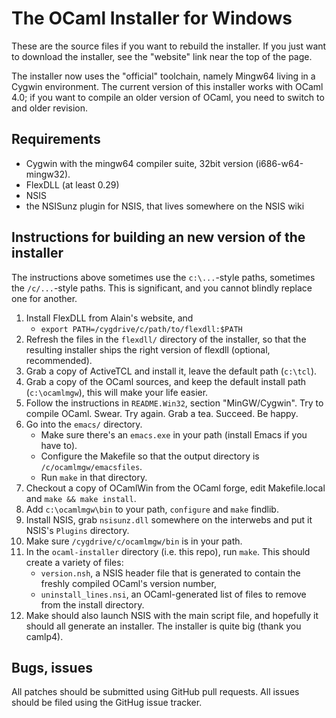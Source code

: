 The OCaml Installer for Windows
===============================

These are the source files if you want to rebuild the installer. If you just
want to download the installer, see the "website" link near the top of the
page.

The installer now uses the "official" toolchain, namely Mingw64 living in a
Cygwin environment. The current version of this installer works with OCaml 4.0;
if you want to compile an older version of OCaml, you need to switch to and older
revision.

Requirements
------------

* Cygwin with the mingw64 compiler suite, 32bit version (i686-w64-mingw32).
* FlexDLL (at least 0.29)
* NSIS
* the NSISunz plugin for NSIS, that lives somewhere on the NSIS wiki

Instructions for building an new version of the installer
---------------------------------------------------------

The instructions above sometimes use the `c:\...`-style paths, sometimes the
`/c/...`-style paths. This is significant, and you cannot blindly replace one
for another.

1. Install FlexDLL from Alain's website, and
    * `export PATH=/cygdrive/c/path/to/flexdll:$PATH`
2. Refresh the files in the `flexdll/` directory of the installer, so that the
   resulting installer ships the right version of flexdll (optional,
   recommended).
2. Grab a copy of ActiveTCL and install it, leave the default path (`c:\tcl`).
2. Grab a copy of the OCaml sources, and keep the default install path
   (`c:\ocamlmgw`), this will make your life easier.
3. Follow the instructions in `README.Win32`, section "MinGW/Cygwin". Try to
   compile OCaml. Swear. Try again. Grab a tea. Succeed. Be happy.
3. Go into the `emacs/` directory.
    * Make sure there's an `emacs.exe` in your path (install Emacs if you have to).
    * Configure the Makefile so that the output directory is
      `/c/ocamlmgw/emacsfiles`.
    * Run `make` in that directory.
3. Checkout a copy of OCamlWin from the OCaml forge, edit Makefile.local and
   `make && make install`.
3. Add `c:\ocamlmgw\bin` to your path, `configure` and `make` findlib.
4. Install NSIS, grab `nsisunz.dll` somewhere on the interwebs and put it NSIS's
   `Plugins` directory.
5. Make sure `/cygdrive/c/ocamlmgw/bin` is in your path.
5. In the `ocaml-installer` directory (i.e. this repo), run `make`. This should
   create a variety of files:
    * `version.nsh`, a NSIS header file that is generated to contain the freshly
      compiled OCaml's version number,
    * `uninstall_lines.nsi`, an OCaml-generated list of files to remove from the
      install directory.
6. Make should also launch NSIS with the main script file, and hopefully it
   should all generate an installer. The installer is quite big (thank you
   camlp4).

Bugs, issues
------------

All patches should be submitted using GitHub pull requests. All issues should be
filed using the GitHug issue tracker.
